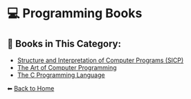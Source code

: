 # 💻 Programming Books

## 📖 Books in This Category:
- [Structure and Interpretation of Computer Programs (SICP)](./Structure-and-Interpretation-of-Computer-Programs-(SICP).md)
- [The Art of Computer Programming](./The-Art-of-Computer-Programming.md)
- [The C Programming Language](./The-C-Programming-Language.md)

⬅ [Back to Home](../README.md)
